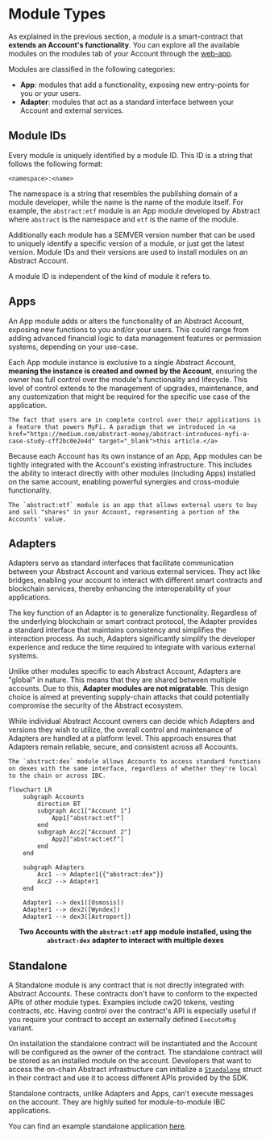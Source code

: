 # Module Types

As explained in the previous section, a _module_ is a smart-contract that **extends an Account's functionality**. You can explore
all the available modules on the modules tab of your Account through
the <a href="https://console.abstract.money/modules" target="_blank">web-app</a>.

<!-- ```admonish info
In the previous sections we referred to these modules as "applications". We did this to simplify the mental framework of 
the Abstract SDK. However, the term "application" is not entirely accurate, instead we should refer to them as "modules". 
These modules come in different types, each with their own purpose. The most common of which is the "App" module, or 
"Abstract App".
``` -->

Modules are classified in the following categories:

- **App**: modules that add a functionality, exposing new entry-points for you or your users.
- **Adapter**: modules that act as a standard interface between your Account and external services.

## Module IDs

Every module is uniquely identified by a module ID. This ID is a string that follows the following format:

```text
<namespace>:<name>
```

The namespace is a string that resembles the publishing domain of a module developer, while the name is the name of the module itself. For example, the `abstract:etf` module is an App module developed by Abstract where `abstract` is the namespace and `etf` is the name of the module.

Additionally each module has a SEMVER version number that can be used to uniquely identify a specific version of a module, or just get the latest version. Module IDs and their versions are used to install modules on an Abstract Account.

A module ID is independent of the kind of module it refers to.

## Apps

An App module adds or alters the functionality of an Abstract Account, exposing new functions to you and/or your users.
This could range from adding advanced financial logic to data management features or permission systems,
depending on your use-case.

Each App module instance is exclusive to a single Abstract Account, **meaning the instance is created and owned by the Account**,
ensuring the owner has full control over the module's functionality and lifecycle. This level of control extends to the management of upgrades, maintenance, and any customization that might be required for the specific use case of the application.

```admonish info
The fact that users are in complete control over their applications is a feature that powers MyFi. A paradigm that we introduced in <a href="https://medium.com/abstract-money/abstract-introduces-myfi-a-case-study-cff2bc0e2e4d" target="_blank">this article.</a>
```

Because each Account has its own instance of an App, App modules can be tightly integrated with the Account's existing infrastructure. This includes the ability to interact directly with other modules (including Apps) installed on the same account, enabling powerful synergies and cross-module functionality.

```admonish example
The `abstract:etf` module is an app that allows external users to buy and sell "shares" in your Account, representing a portion of the Accounts' value.
```

## Adapters

Adapters serve as standard interfaces that facilitate communication between your Abstract Account and various external services. They act like bridges, enabling your account to interact with different smart contracts and blockchain services, thereby enhancing the interoperability of your applications.

The key function of an Adapter is to generalize functionality. Regardless of the underlying blockchain or smart contract protocol, the Adapter provides a standard interface that maintains consistency and simplifies the interaction process. As such, Adapters significantly simplify the developer experience and reduce the time required to integrate with various external systems.

Unlike other modules specific to each Abstract Account, Adapters are "global" in nature. This means that they are shared between multiple accounts. Due to this, **Adapter modules are not migratable**. This design choice is aimed at preventing supply-chain attacks that could potentially compromise the security of the Abstract ecosystem.

While individual Abstract Account owners can decide which Adapters and versions they wish to utilize, the overall control and maintenance of Adapters are handled at a platform level. This approach ensures that Adapters remain reliable, secure, and consistent across all Accounts.

```admonish example
The `abstract:dex` module allows Accounts to access standard functions on dexes with the same interface, regardless of whether they're local to the chain or across IBC.
```

```mermaid
flowchart LR
    subgraph Accounts
        direction BT
        subgraph Acc1["Account 1"]
            App1["abstract:etf"]
        end
        subgraph Acc2["Account 2"]
            App2["abstract:etf"]
        end
    end

    subgraph Adapters
        Acc1 --> Adapter1{{"abstract:dex"}}
        Acc2 --> Adapter1
    end

    Adapter1 --> dex1([Osmosis])
    Adapter1 --> dex2([Wyndex])
    Adapter1 --> dex3([Astroport])
```

<figcaption align = "center"><b>Two Accounts with the <code>abstract:etf</code> app module installed, using the <code>abstract:dex</code> adapter to interact with multiple dexes</b></figcaption>

## Standalone

A Standalone module is any contract that is not directly integrated with Abstract Accounts. These contracts don't have to conform to the expected APIs of other module types. Examples include cw20 tokens, vesting contracts, etc. Having control over the contract's API is especially useful if you require your contract to accept an externally defined `ExecuteMsg` variant.

On installation the standalone contract will be instantiated and the Account will be configured as the owner of the contract. The standalone contract will be stored as an installed module on the account. Developers that want to access the on-chain Abstract infrastructure can initialize a [`Standalone`](https://crates.io/crates/abstract-standalone) struct in their contract and use it to access different APIs provided by the SDK.

Standalone contracts, unlike Adapters and Apps, can't execute messages on the account. They are highly suited for module-to-module IBC applications.

You can find an example standalone application [here](https://github.com/AbstractSDK/abstract/tree/main/modules/contracts/standalones/ica-owner).